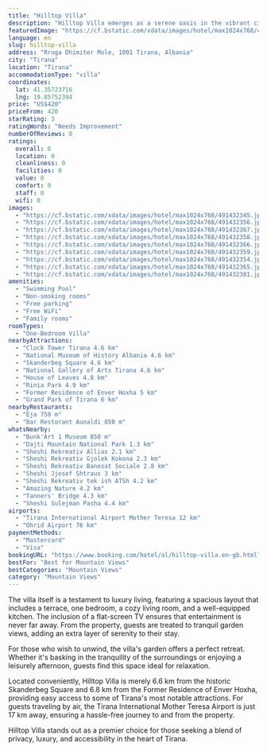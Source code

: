 ```yaml
---
title: "Hilltop Villa"
description: "Hilltop Villa emerges as a serene oasis in the vibrant city of Tirana, offering guests a unique blend of comfort and convenience."
featuredImage: "https://cf.bstatic.com/xdata/images/hotel/max1024x768/491432345.jpg?k=9815e9dfe953767924ac6cb27257364f33bfc4ba82237cdf684bc22dfe63fc45&o=&hp=1"
language: en
slug: hilltop-villa
address: "Rruga Dhimiter Mole, 1001 Tirana, Albania"
city: "Tirana"
location: "Tirana"
accommodationType: "villa"
coordinates:
  lat: 41.35723716
  lng: 19.85752394
price: "US$420"
priceFrom: 420
starRating: 3
ratingWords: "Needs Improvement"
numberOfReviews: 0
ratings:
  overall: 0
  location: 0
  cleanliness: 0
  facilities: 0
  value: 0
  comfort: 0
  staff: 0
  wifi: 0
images:
  - "https://cf.bstatic.com/xdata/images/hotel/max1024x768/491432345.jpg?k=9815e9dfe953767924ac6cb27257364f33bfc4ba82237cdf684bc22dfe63fc45&o=&hp=1"
  - "https://cf.bstatic.com/xdata/images/hotel/max1024x768/491432356.jpg?k=df57405ecf8ae4d0420028bc72da6e53e2119c4d93d5dcf63616bd63dd042280&o=&hp=1"
  - "https://cf.bstatic.com/xdata/images/hotel/max1024x768/491432367.jpg?k=d90cca4a93d9390e16f52fdf38fab0b60c71e7e0f3136241b0524847d97ac3f9&o=&hp=1"
  - "https://cf.bstatic.com/xdata/images/hotel/max1024x768/491432358.jpg?k=380cc4ebdf603ccb62512248a9ff2772521194028a2a54a6a160fd3025536246&o=&hp=1"
  - "https://cf.bstatic.com/xdata/images/hotel/max1024x768/491432366.jpg?k=4d3001c61bd6610625d9e335c9064579a98e57ca8af7190db5f60433a5ae7f86&o=&hp=1"
  - "https://cf.bstatic.com/xdata/images/hotel/max1024x768/491432359.jpg?k=156aa5ca71df09f98d54f4d49c76d6a1e65ced32af23d60c19b4646118b15a84&o=&hp=1"
  - "https://cf.bstatic.com/xdata/images/hotel/max1024x768/491432354.jpg?k=7cf7f91ab96e6f56707c2bcf6c1ee9fcf7729050665e3dff2ff6c2cfd3fe124f&o=&hp=1"
  - "https://cf.bstatic.com/xdata/images/hotel/max1024x768/491432365.jpg?k=7db86257b6d972f62d7660737f4c9c3c15737e4949c8de522932a3f675bb0603&o=&hp=1"
  - "https://cf.bstatic.com/xdata/images/hotel/max1024x768/491432381.jpg?k=27246c95c1615845052fb2589707e46310b78d90fae325fbbb81fb8e16a4a5fb&o=&hp=1"
amenities:
  - "Swimming Pool"
  - "Non-smoking rooms"
  - "Free parking"
  - "Free WiFi"
  - "Family rooms"
roomTypes:
  - "One-Bedroom Villa"
nearbyAttractions:
  - "Clock Tower Tirana 4.6 km"
  - "National Museum of History Albania 4.6 km"
  - "Skanderbeg Square 4.6 km"
  - "National Gallery of Arts Tirana 4.6 km"
  - "House of Leaves 4.8 km"
  - "Rinia Park 4.9 km"
  - "Former Residence of Enver Hoxha 5 km"
  - "Grand Park of Tirana 6 km"
nearbyRestaurants:
  - "Eja 750 m"
  - "Bar Restorant Aunaldi 850 m"
whatsNearby:
  - "Bunk'Art 1 Museum 850 m"
  - "Dajti Mountain National Park 1.3 km"
  - "Sheshi Rekreativ Allias 2.1 km"
  - "Sheshi Rekreativ Gjolek Kokona 2.3 km"
  - "Sheshi Rekreativ Banesat Sociale 2.8 km"
  - "Sheshi Jjosef Shtraus 3 km"
  - "Sheshi Rekreativ tek ish ATSh 4.2 km"
  - "Amazing Nature 4.2 km"
  - "Tanners' Bridge 4.3 km"
  - "Sheshi Sulejman Pasha 4.4 km"
airports:
  - "Tirana International Airport Mother Teresa 12 km"
  - "Ohrid Airport 76 km"
paymentMethods:
  - "Mastercard"
  - "Visa"
bookingURL: "https://www.booking.com/hotel/al/hilltop-villa.en-gb.html?aid=8035640"
bestFor: "Best for Mountain Views"
bestCategories: "Mountain Views"
category: "Mountain Views"
---
```


The villa itself is a testament to luxury living, featuring a spacious layout that includes a terrace, one bedroom, a cozy living room, and a well-equipped kitchen. The inclusion of a flat-screen TV ensures that entertainment is never far away. From the property, guests are treated to tranquil garden views, adding an extra layer of serenity to their stay.

For those who wish to unwind, the villa's garden offers a perfect retreat. Whether it's basking in the tranquility of the surroundings or enjoying a leisurely afternoon, guests find this space ideal for relaxation.

Located conveniently, Hilltop Villa is merely 6.6 km from the historic Skanderbeg Square and 6.8 km from the Former Residence of Enver Hoxha, providing easy access to some of Tirana's most notable attractions. For guests traveling by air, the Tirana International Mother Teresa Airport is just 17 km away, ensuring a hassle-free journey to and from the property.

Hilltop Villa stands out as a premier choice for those seeking a blend of privacy, luxury, and accessibility in the heart of Tirana.